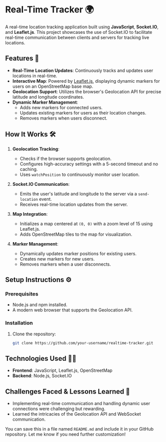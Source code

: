# Real-Time Tracker 🌍

A real-time location tracking application built using **JavaScript**, **Socket.IO**, and **Leaflet.js**. This project showcases the use of Socket.IO to facilitate real-time communication between clients and servers for tracking live locations.

## Features 🚀

- **Real-Time Location Updates**: Continuously tracks and updates user locations in real-time.
- **Interactive Map**: Powered by [Leaflet.js](https://leafletjs.com/), displaying dynamic markers for users on an OpenStreetMap base map.
- **Geolocation Support**: Utilizes the browser's Geolocation API for precise latitude and longitude coordinates.
- **Dynamic Marker Management**:
  - Adds new markers for connected users.
  - Updates existing markers for users as their location changes.
  - Removes markers when users disconnect.

## How It Works 🛠️

1. **Geolocation Tracking**:

   - Checks if the browser supports geolocation.
   - Configures high-accuracy settings with a 5-second timeout and no caching.
   - Uses `watchPosition` to continuously monitor user location.

2. **Socket.IO Communication**:

   - Emits the user's latitude and longitude to the server via a `send-location` event.
   - Receives real-time location updates from the server.

3. **Map Integration**:

   - Initializes a map centered at `(0, 0)` with a zoom level of 15 using Leaflet.js.
   - Adds OpenStreetMap tiles to the map for visualization.

4. **Marker Management**:
   - Dynamically updates marker positions for existing users.
   - Creates new markers for new users.
   - Removes markers when a user disconnects.

## Setup Instructions ⚙️

### Prerequisites

- Node.js and npm installed.
- A modern web browser that supports the Geolocation API.

### Installation

1. Clone the repository:
   ```bash
   git clone https://github.com/your-username/realtime-tracker.git
   ```

## Technologies Used 🧑‍💻

- **Frontend**: JavaScript, Leaflet.js, OpenStreetMap
- **Backend**: Node.js, Socket.IO

## Challenges Faced & Lessons Learned 🌟

- Implementing real-time communication and handling dynamic user connections were challenging but rewarding.
- Learned the intricacies of the Geolocation API and WebSocket communication.


You can save this in a file named `README.md` and include it in your GitHub repository. Let me know if you need further customization!
